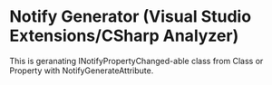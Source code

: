 # Notify Generator (Visual Studio Extensions/CSharp Analyzer)

This is geranating INotifyPropertyChanged-able class from Class or Property with NotifyGenerateAttribute.
